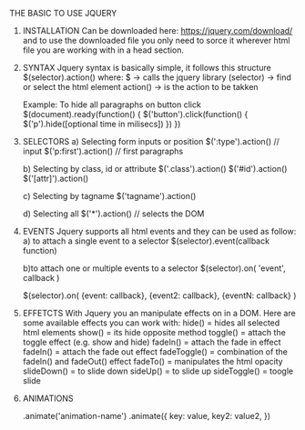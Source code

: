 THE BASIC TO USE JQUERY



1. INSTALLATION
    Can be downloaded here: https://jquery.com/download/
    and to use the downloaded file you only need to sorce it wherever
    html file you are working with in a head section.

    <head>
        <script src="jquery.js"></script>
    </head>


2.  SYNTAX
    Jquery syntax is basically simple, it follows this structure
    $(selector).action()
    where:
    $   -> calls the jquery library
    (selector)  -> find or select the html element
    action()    -> is the action to be takken

    Example:
    To hide all paragraphs on button click
    $(document).ready(function() {
        $('button').click(function() {
            $('p').hide([optional time in milisecs])
        })
    })


3.  SELECTORS
    a)  Selecting form inputs or position
            $(':type').action() // input
            $('p:first').action() // first paragraphs

    b)  Selecting by class, id or attribute
            $('.class').action()
            $('#id').action()
            $('[attr]').action()
    
    c)  Selecting by tagname
            $('tagname').action()
    
    d)  Selecting all 
            $('*').action() // selects the DOM


3. EVENTS
    Jquery supports all html events and they can be used as 
    follow:
    a) to attach a single event to a selector
    $(selector).event(callback function)

    b)to attach one or multiple events to a selector
    $(selector).on(
        'event', callback
    )

    $(selector).on(
        {event: callback},
        {event2: callback},
        {eventN: callback}
    )


4.  EFFETCTS
    With Jquery you an manipulate effects on in a DOM.
    Here are some available effects you can work with:
    hide()      =   hides all selected html elements
    show()      =   its hide opposite method
    toggle()    =   attach the toggle effect (e.g. show and hide)
    fadeIn()    =   attach the fade in effect
    fadeIn()    =   attach the fade out effect
    fadeToggle()    =   combination of the fadeIn() and fadeOut() effect
    fadeTo()    =   manipulates the html opacity
    slideDown()     =   to slide down
    sideUp()    =   to slide up
    sideToggle()    =   toogle slide


5. ANIMATIONS

    .animate('animation-name')
    .animate({
        key: value,
        key2: value2,
    })
